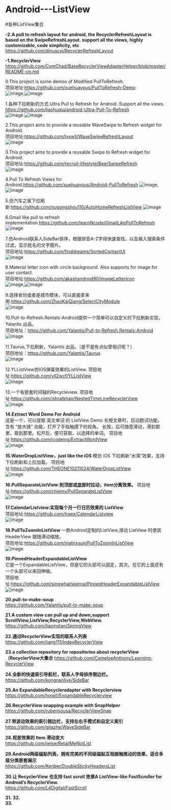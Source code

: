 # Android---ListView
#各种ListView集合

**-2.A pull to refresh layout for android, the RecyclerRefreshLayout is based on the SwipeRefreshLayout. support all the views, highly customizable, code simplicity, etc**    
https://github.com/dinuscxj/RecyclerRefreshLayout

**-1.RecyclerView**            
https://github.com/CymChad/BaseRecyclerViewAdapterHelper/blob/master/README-cn.md


0.This project is some demos of Modified PullToRefresh.             
项目地址:https://github.com/xuehuayous/PullToRefresh-Demo              
![image](https://raw.githubusercontent.com/xuehuayous/PullToRefresh-Demo/master/JingDong/jingdong_header_demo.gif),![image](https://raw.githubusercontent.com/xuehuayous/PullToRefresh-Demo/master/MeiTuan/meituan_header_demo.gif)               


1.各种下拉刷新的方式.Ultra Pull to Refresh for Android. Support all the views.        
https://github.com/liaohuqiu/android-Ultra-Pull-To-Refresh               
![image](https://camo.githubusercontent.com/d3fbe757c87fddc94e998ebdd08ac55956aed1cf/687474703a2f2f737261696e2d6769746875622e71696e6975646e2e636f6d2f756c7472612d7074722f73746f72652d686f7573652d737472696e672e676966)
![image](https://camo.githubusercontent.com/588a2ef2cdcfb6c71e88437df486226dd15605b3/687474703a2f2f737261696e2d6769746875622e71696e6975646e2e636f6d2f756c7472612d7074722f73746f72652d686f7573652d737472696e672d61727261792e676966)


2.This project aims to provide a reusable WaveSwipe to Refresh widget for Android.              
项目地址:https://github.com/lyxwll/WaveSwipeRefreshLayout                      
![image](https://github.com/lyxwll/WaveSwipeRefreshLayout/blob/master/sc/animation.gif)


3.This project aims to provide a reusable Swipe to Refresh widget for Android.                    
项目地址:https://github.com/recruit-lifestyle/BeerSwipeRefresh           
![image](https://github.com/recruit-lifestyle/BeerSwipeRefresh/blob/master/sc/animation_beer.gif)


4.Pull To Refresh Views for Android.https://github.com/xuehuayous/Android-PullToRefresh
![image](https://raw.githubusercontent.com/xuehuayous/Android-PullToRefresh/master/swipelisview_demo.gif),![image](https://raw.githubusercontent.com/xuehuayous/Android-PullToRefresh/master/recyclerView_demo.gif)


5.仿汽车之家下拉刷新:https://github.com/nugongshou110/AutoHomeRefreshListView
  ![image](https://camo.githubusercontent.com/21127410f6f8231ed424ebaf76ea3d20c6a4f7d9/687474703a2f2f696d672e626c6f672e6373646e2e6e65742f3230313531313031313435373033323730)
  

6.Gmail like pull to refresh implementation.https://github.com/learnNcode/GmailLikePullToRefresh
![image](https://camo.githubusercontent.com/1d49229fc740c0752731cbd6067df93b84b30525/68747470733a2f2f646c2e64726f70626f7875736572636f6e74656e742e636f6d2f752f36313931393233322f6c6561726e4e636f64652f476d61696c4c696b6550756c6c546f526566726573682f676d61696c4c696b654c6f6164696e672e676966)

7.仿Android联系人SideBar排序，根据拼音A-Z字母快速查找，以及输入搜索条件过滤，显示姓名的文字图片。              
项目地址:https://github.com/finddreams/SortedContactUI          
![image](https://camo.githubusercontent.com/de9713f2c95de7253e5b57c33827a25a04c53be7/687474703a2f2f696d672e626c6f672e6373646e2e6e65742f3230313530333235313631383033383637)


8.Material letter icon with circle background. Also supports for image for user contact.               
项目地址:https://github.com/akashandroid90/ImageLetterIcon             
![image](https://github.com/akashandroid90/ImageLetterIcon/blob/master/images/one.png),![image](https://github.com/akashandroid90/ImageLetterIcon/blob/master/images/two.png)        

9.选择省份或者是城市模块，可以直接拿来用.https://github.com/ZhaoKaiQiang/SelectCityModule                 
![image](https://camo.githubusercontent.com/42de7e5e764d83afdc116fa3ba1ef423d2aefe4e/687474703a2f2f6931312e74696574756b752e636f6d2f333261623439616333383262376466642e676966)             


10.Pull-to-Refresh.Rentals-Android提供一个简单可以自定义的下拉刷新实现，Yalantis 出品。            
项目地址：https://github.com/Yalantis/Pull-to-Refresh.Rentals-Android             
![image](https://camo.githubusercontent.com/d406ac5a03a2b1fa5cf41fadc8d2408cb8709bdc/68747470733a2f2f6431337961637572716a676172612e636c6f756466726f6e742e6e65742f75736572732f3132353035362f73637265656e73686f74732f313635303331372f7265616c6573746174652d70756c6c5f312d322d332e676966)          


11.Taurus,下拉刷新，Yalantis 出品。（是不是有点似曾相识呢？）          
项目地址：https://github.com/Yalantis/Taurus          
![image](https://camo.githubusercontent.com/3a24e22eb3f8338573dba0701c089c12f6b70f11/68747470733a2f2f6431337961637572716a676172612e636c6f756466726f6e742e6e65742f75736572732f3132353035362f73637265656e73686f74732f313632333133312f746f7572732d70756c6c2d616972706c616e655f322d322d332e676966)


12.YLListView仿IOS弹簧效果的ListView.
项目地址:https://github.com/yll2wcf/YLListView                             
![image](https://raw.githubusercontent.com/yll2wcf/YLListView/master/gif/1.gif)


13.一个有嵌套时间轴的Recycleview.
项目地址:https://github.com/ishratkhan/NestedTimeLineRecyclerView                         
![image](https://i.imgur.com/IsuDF6g.gif)


**14.Extract Word Demo For Android**                     
这是一个，可以提取 英文单词 的 ListView Demo
长按文章时，启动题词功能，含有 ”放大镜“ 功能，打开了手指触摸下的视角。
长按，后可随意滑动，滑到那里，取到那里。松开后，便可获取，以选择的单词。
项目地址:https://github.com/jcodeing/ExtractWordView         
![image](https://raw.githubusercontent.com/jcodeing/ExtractWordView/master/lookme.gif)           


**15.WaterDropListView，just like the iOS**
模仿 iOS 下拉刷新“水滴”效果，支持下拉刷新和上拉加载。
项目地址:https://github.com/THEONE10211024/WaterDropListView              
![image](https://github.com/THEONE10211024/WaterDropListView/blob/master/demo/demo.gif)             


**16.PullSeparateListView:到顶部或底部时拉动，item分离效果。**
项目地址:https://github.com/chiemy/PullSeparateListView                         
![image](https://github.com/chiemy/PullSeparateListView/blob/master/capture.gif)                    


**17.CalendarListview:实现每个月一行日历效果的 ListView**       
项目地址:https://github.com/traex/CalendarListview               
![image](https://github.com/traex/CalendarListview/blob/master/demo.gif)                      


**18.PullToZoomInListView**
一款Android定制的ListView,滑动 ListView 时使其 HeaderView 跟随滑动缩放。             
项目地址:https://github.com/matrixxun/PullToZoomInListView                      
![image](https://raw.githubusercontent.com/matrixxun/PullToZoomInListView/master/art/pull-to-zoom.gif)         


**19.PinnedHeaderExpandableListView**        
它是一个ExpandableListView，但是它的头部可以固定，其次，在它的上面还有一个头部可以来回伸缩。        
项目地址:https://github.com/singwhatiwanna/PinnedHeaderExpandableListView           
![image](https://camo.githubusercontent.com/fa7f516b0b6e2921007a17cbc359b3f661f32226/687474703a2f2f696d672e626c6f672e6373646e2e6e65742f32303134303531313135313534363834333f77617465726d61726b2f322f746578742f6148523063446f764c324a736232637559334e6b626935755a58517663326c755a33646f5958527064324675626d453d2f666f6e742f3561364c354c32542f666f6e7473697a652f3430302f66696c6c2f49304a42516b46434d413d3d2f646973736f6c76652f37302f677261766974792f536f75746845617374)                


**20.pull-to-make-soup**                 
https://github.com/Yalantis/pull-to-make-soup      


**21.A custom view can pull up and down,support ScrollView,ListView,RecyclerView,WebView.**       
https://github.com/liaoinstan/SpringView           


**22.通过RecyclerView实现的联系人列表**     
https://github.com/jiang111/IndexRecyclerView                


**23.a collection repository for repositories about recyclerView（RecyclerView大集合**       https://github.com/CameloeAnthony/Learning-RecyclerView    


**24.全新的快速索引导航栏，联系人字母排序侧边栏。**     
https://github.com/kongnanlive/SideBar     


**25.An ExpandableRecycleradapter with Recyclerview**                 
https://github.com/lyxwll/ExpandableRecyclerview    


**26.RecyclerView snapping example with SnapHelper**      
https://github.com/rubensousa/RecyclerViewSnap     


**27.带波动效果的索引侧边栏，支持左右手模式和自定义索引**         
https://github.com/gjiazhe/WaveSideBar            


**28.视差效果的 Item 滑动变大**                       
https://github.com/iielse/RetailMeNotList              


**29.Android两级磁贴列表，拥有完美的不同级磁贴互相接触推动的效果，适合多级分类嵌套展示**         
https://github.com/Kenber/DoubleStickyHeadersList         

**30.让 RecyclerView 也支持 fast scroll 效果A ListView-like FastScroller for Android’s RecyclerView.**       
https://github.com/L4Digital/FastScroll

**31.**
**32.**      
**33.**




















